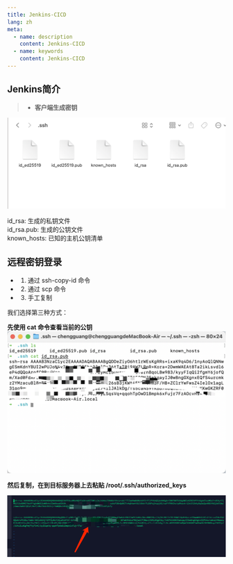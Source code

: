 ```yaml
---
title: Jenkins-CICD
lang: zh
meta:
  - name: description
    content: Jenkins-CICD
  - name: keywords
    content: Jenkins-CICD
---
```



## Jenkins简介
> - **客户端生成密钥** 

<img src="./image/shell/rsa.png">

id_rsa: 生成的私钥文件 <br/>
id_rsa.pub: 生成的公钥文件 <br/>
known_hosts: 已知的主机公钥清单 <br/>


## 远程密钥登录

* 1. 通过 ssh-copy-id 命令
* 2. 通过 scp 命令
* 3. 手工复制

我们选择第三种方式：

**先使用 cat 命令查看当前的公钥**
<img src="./image/shell/rsapub.png">

**然后复制，在到目标服务器上去粘贴 /root/.ssh/authorized_keys**

<img src="./image/shell/rsapub-1.png">
